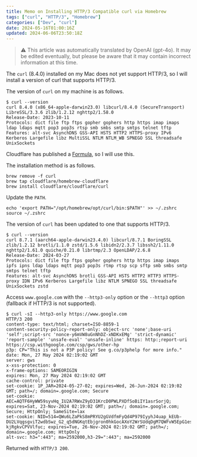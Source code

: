 ```yaml
---
title: Memo on Installing HTTP/3 Compatible curl via Homebrew
tags: ["curl", "HTTP/3", "Homebrew"]
categories: ["Dev", "curl"]
date: 2024-05-16T01:00:16Z
updated: 2024-06-06T23:50:18Z
---
```


> ⚠️ This article was automatically translated by OpenAI (gpt-4o).
> It may be edited eventually, but please be aware that it may contain incorrect information at this time.

The `curl` (8.4.0) installed on my Mac does not yet support HTTP/3, so I will install a version of curl that supports HTTP/3.

The version of `curl` on my machine is as follows.

```
$ curl --version
curl 8.4.0 (x86_64-apple-darwin23.0) libcurl/8.4.0 (SecureTransport) LibreSSL/3.3.6 zlib/1.2.12 nghttp2/1.58.0
Release-Date: 2023-10-11
Protocols: dict file ftp ftps gopher gophers http https imap imaps ldap ldaps mqtt pop3 pop3s rtsp smb smbs smtp smtps telnet tftp
Features: alt-svc AsynchDNS GSS-API HSTS HTTP2 HTTPS-proxy IPv6 Kerberos Largefile libz MultiSSL NTLM NTLM_WB SPNEGO SSL threadsafe UnixSockets
```

Cloudflare has published a [Formula](https://github.com/cloudflare/homebrew-cloudflare/blob/master/curl.rb), so I will use this.

The installation method is as follows.

```
brew remove -f curl
brew tap cloudflare/homebrew-cloudflare
brew install cloudflare/cloudflare/curl
```

Update the `PATH`.

```
echo 'export PATH="/opt/homebrew/opt/curl/bin:$PATH"' >> ~/.zshrc
source ~/.zshrc
```

The version of `curl` has been updated to one that supports HTTP/3.

```
$ curl --version
curl 8.7.1 (aarch64-apple-darwin23.4.0) libcurl/8.7.1 BoringSSL zlib/1.2.12 brotli/1.1.0 zstd/1.5.6 libidn2/2.3.7 libssh2/1.11.0 nghttp2/1.61.0 quiche/0.21.0 librtmp/2.3 OpenLDAP/2.6.8
Release-Date: 2024-03-27
Protocols: dict file ftp ftps gopher gophers http https imap imaps ipfs ipns ldap ldaps mqtt pop3 pop3s rtmp rtsp scp sftp smb smbs smtp smtps telnet tftp
Features: alt-svc AsynchDNS brotli GSS-API HSTS HTTP2 HTTP3 HTTPS-proxy IDN IPv6 Kerberos Largefile libz NTLM SPNEGO SSL threadsafe UnixSockets zstd
```

Access `www.google.com` with the `--http3-only` option or the `--http3` option (fallback if HTTP/3 is not supported).

```
$ curl -sI --http3-only https://www.google.com
HTTP/3 200 
content-type: text/html; charset=ISO-8859-1
content-security-policy-report-only: object-src 'none';base-uri 'self';script-src 'nonce-y6mVW8uGnNhDZ-xNDKxEMg' 'strict-dynamic' 'report-sample' 'unsafe-eval' 'unsafe-inline' https: http:;report-uri https://csp.withgoogle.com/csp/gws/other-hp
p3p: CP="This is not a P3P policy! See g.co/p3phelp for more info."
date: Mon, 27 May 2024 02:19:02 GMT
server: gws
x-xss-protection: 0
x-frame-options: SAMEORIGIN
expires: Mon, 27 May 2024 02:19:02 GMT
cache-control: private
set-cookie: 1P_JAR=2024-05-27-02; expires=Wed, 26-Jun-2024 02:19:02 GMT; path=/; domain=.google.com; Secure
set-cookie: AEC=AQTF6HyWW59syvHq_IU2A7RWxZ9yD31KrcD0PWLPXDfSoBiIY1asrSorjQ; expires=Sat, 23-Nov-2024 02:19:02 GMT; path=/; domain=.google.com; Secure; HttpOnly; SameSite=lax
set-cookie: NID=514=QWu6LZaPkS8mPRYU2gGVdfmFyQd4P979IyyhJ4uap_kEUb-DU2LVqgsgviT2wdbSwz_G2_q5dNGKqtEbjgron0hkGocAXoY2WrSUdqDgM7QWFvW5EpG1es9gPmjLxgozEZ_9LPpF3_WRq5BF3MJM8pQ1p09U-kjRgkvCPVVlfuc; expires=Tue, 26-Nov-2024 02:19:02 GMT; path=/; domain=.google.com; HttpOnly
alt-svc: h3=":443"; ma=2592000,h3-29=":443"; ma=2592000
```

Returned with `HTTP/3 200`.
